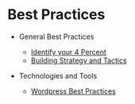 # Best Practices

* General Best Practices 
  * [Identify your 4 Percent ](/Best-Practices/Identify-Your-4-Percent.mdown)
  * [Building Strategy and Tactics](/Best-Practices/Strategy-And-Tactics.mdown)

* Technologies and Tools
  * [​Wordpress Best Practices](Wordpress-Best-Practices.md)


